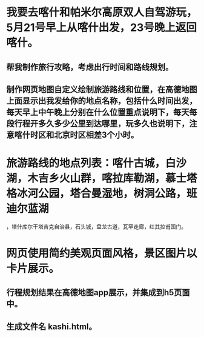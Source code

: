 # 我要去喀什和帕米尔高原双人自驾游玩，5月21号早上从喀什出发，23号晚上返回喀什。
## 帮我制作旅行攻略，考虑出行时间和路线规划。
## 制作网页地图自定义绘制旅游路线和位置，在高德地图上面显示出我发给你的地点名称，包括什么时间出发，每天早上中午晚上分别在什么位置重点说明下，每天每段行程开多久多少公里到达哪里，玩多久也说明下，注意喀什时区和北京时区相差3个小时。
# 旅游路线的地点列表：喀什古城，白沙湖，木吉乡火山群，喀拉库勒湖，慕士塔格冰河公园，塔合曼湿地，树洞公路，班迪尔蓝湖
，塔什库尔干塔吉克自治县，石头城，盘龙古道，瓦罕走廊，红其拉甫国门。
# 网页使用简约美观页面风格，景区图片以卡片展示。
## 行程规划结果在高德地图app展示，并集成到h5页面中。
## 生成文件名 kashi.html。